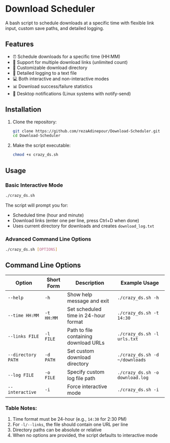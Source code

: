 # Download Scheduler

A bash script to schedule downloads at a specific time with flexible link input, custom save paths, and detailed logging.

## Features

- ⏰ Schedule downloads for a specific time (HH:MM)
- 🔗 Support for multiple download links (unlimited count)
- 📂 Customizable download directory
- 📝 Detailed logging to a text file
- 💻 Both interactive and non-interactive modes
- 📊 Download success/failure statistics
- 🔔 Desktop notifications (Linux systems with notify-send)

## Installation

1. Clone the repository:
   ```bash
   git clone https://github.com/rezaAdinepour/Download-Scheduler.git
   cd Download-Scheduler
   ```
2. Make the script executable:
   ```bash
   chmod +x crazy_ds.sh
   ```

## Usage

### Basic Interactive Mode
```bash
./crazy_ds.sh
```
The script will prompt you for:
* Scheduled time (hour and minute)
* Download links (enter one per line, press Ctrl+D when done)
* Uses current directory for downloads and creates `download_log.txt`

### Advanced Command Line Options
```bash
./crazy_ds.sh [OPTIONS]
```

## Command Line Options

| Option               | Short Form | Description                                      | Example Usage                    |
|----------------------|------------|--------------------------------------------------|----------------------------------|
| `--help`             | `-h`       | Show help message and exit                       | `./crazy_ds.sh -h`     |
| `--time HH:MM`       | `-t HH:MM` | Set scheduled time in 24-hour format             | `./crazy_ds.sh -t 14:30` |
| `--links FILE`       | `-l FILE`  | Path to file containing download URLs            | `./crazy_ds.sh -l urls.txt` |
| `--directory PATH`   | `-d PATH`  | Set custom download directory                    | `./crazy_ds.sh -d ~/downloads` |
| `--log FILE`         | `-o FILE`  | Specify custom log file path                     | `./crazy_ds.sh -o download.log` |
| `--interactive`      | `-i`       | Force interactive mode                           | `./crazy_ds.sh -i`     |

### Table Notes:
1. Time format must be 24-hour (e.g., `14:30` for 2:30 PM)
2. For `-l/--links`, the file should contain one URL per line
3. Directory paths can be absolute or relative
4. When no options are provided, the script defaults to interactive mode
